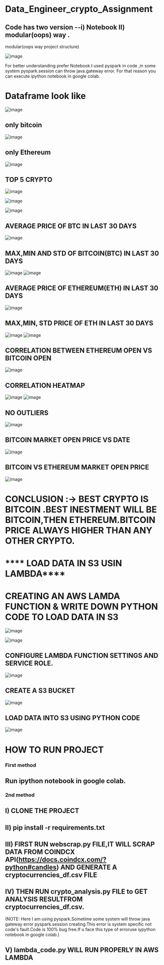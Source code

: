 # Data_Engineer_crypto_Assignment

## Code has two version   --i)   Notebook II)   modular(oops) way .

modular(oops way project structure)

![image](https://user-images.githubusercontent.com/71961635/225427177-d2312255-9b03-496c-8659-4fdfa81207d6.png)


For better understanding prefer Notebook.I used pyspark in code ,in some system pyspark.session can throw java.gateway error. 
For that reason you can execute ipython notebook in google colab.

# Dataframe look like

![image](https://user-images.githubusercontent.com/71961635/225378918-8826b13b-ac55-42f7-85df-4ef87d9d73ac.png)


## only bitcoin
![image](https://user-images.githubusercontent.com/71961635/225386734-8a57eafb-1b7f-4998-9aba-274d4251cebe.png)

## only Ethereum
![image](https://user-images.githubusercontent.com/71961635/225386997-c62da3b7-85ec-4448-a20b-7f8c4610a645.png)

## TOP 5 CRYPTO 
![image](https://user-images.githubusercontent.com/71961635/225389208-b52089a1-e951-4bef-b29b-570d80db7ca0.png)

![image](https://user-images.githubusercontent.com/71961635/225389592-451b2122-6209-4538-819b-2cfd8248f218.png)

![image](https://user-images.githubusercontent.com/71961635/225389860-ec6d0262-a4af-4c72-a6cd-2d27961ff6cf.png)

## AVERAGE PRICE OF BTC IN LAST 30 DAYS
![image](https://user-images.githubusercontent.com/71961635/225408659-d5c08c06-34b2-40df-a868-13ad1b6ce2bb.png)

## MAX,MIN AND STD OF BITCOIN(BTC) IN LAST 30 DAYS
![image](https://user-images.githubusercontent.com/71961635/225408742-93b08185-aa96-4798-9a40-4b46575c5a83.png)
![image](https://user-images.githubusercontent.com/71961635/225408781-e959ec5f-1ac1-4f88-b7bb-b94f03755a54.png)


## AVERAGE PRICE OF ETHEREUM(ETH) IN LAST 30 DAYS

![image](https://user-images.githubusercontent.com/71961635/225409106-929c5ebd-c6ef-4129-aa0f-2614b3794581.png)

## MAX,MIN, STD PRICE OF ETH IN LAST 30 DAYS
![image](https://user-images.githubusercontent.com/71961635/225409173-f5d2add4-654f-48e9-9dc9-697f7287a5c4.png)
![image](https://user-images.githubusercontent.com/71961635/225409220-33ff0e50-4199-4eed-a107-c8c41c1f9a79.png)

## CORRELATION BETWEEN  ETHEREUM OPEN VS BITCOIN OPEN
![image](https://user-images.githubusercontent.com/71961635/225409378-06ab0e51-d6ec-49df-b62e-00292d503902.png)

## CORRELATION HEATMAP
![image](https://user-images.githubusercontent.com/71961635/225412651-22962f66-3a74-491b-b79a-13c51f8a727f.png)
![image](https://user-images.githubusercontent.com/71961635/225412694-b0c575c5-b380-47d7-9758-d88665ab74b6.png)

## NO OUTLIERS
![image](https://user-images.githubusercontent.com/71961635/225412825-51e4232c-364b-4147-993b-df4aaa50e25a.png)
## BITCOIN MARKET OPEN PRICE VS DATE
![image](https://user-images.githubusercontent.com/71961635/225414558-7d534798-6cae-4cf3-bbc7-3e0dac7b2b8f.png)

## BITCOIN VS ETHEREUM MARKET OPEN PRICE
![image](https://user-images.githubusercontent.com/71961635/225414723-bb1256a1-8eeb-47be-aab5-a350653a329b.png)

# CONCLUSION :-> BEST CRYPTO IS BITCOIN .BEST INESTMENT WILL BE BITCOIN,THEN ETHEREUM.BITCOIN PRICE ALWAYS HIGHER THAN ANY OTHER CRYPTO.


#                                **** LOAD DATA IN S3 USIN LAMBDA****
# CREATING AN AWS LAMDA FUNCTION & WRITE DOWN PYTHON CODE TO LOAD DATA IN S3
![image](https://user-images.githubusercontent.com/71961635/225418739-8f2f4743-5623-43fe-8ce9-3e9486371dee.png)

![image](https://user-images.githubusercontent.com/71961635/225418808-9ca30003-66a3-413d-91f7-275e753b4bb6.png)
## CONFIGURE LAMBDA  FUNCTION SETTINGS AND SERVICE ROLE.
![image](https://user-images.githubusercontent.com/71961635/225419792-997f730c-92b4-4001-9d2c-ffc92e4fb9a1.png)

## CREATE A S3 BUCKET
![image](https://user-images.githubusercontent.com/71961635/225430602-21bb9193-5433-4f30-b9e6-837cb13b1030.png)

## LOAD DATA INTO S3 USING PYTHON CODE
![image](https://user-images.githubusercontent.com/71961635/225419253-38de7339-1db6-45b2-977d-4c1dc029cc3d.png)

#                         ****HOW TO RUN PROJECT****

### First method

## Run ipython notebook in google colab.

### 2nd method

## I)   CLONE THE PROJECT
## II)  pip install -r requirements.txt 
## III) FIRST RUN webscrap.py FILE,IT WILL SCRAP  DATA FROM COINDCX API(https://docs.coindcx.com/?python#candles) AND GENERATE A cryptocurrencies_df.csv FILE
## IV)  THEN RUN crypto_analysis.py FILE to GET ANALYSIS RESULTFROM cryptocurrencies_df.csv.
(NOTE: Here I am using pyspark.Sometime some system will throw java gateway error  pyspark.session creating.This error is system specific not code's fault.Code is 100% bug free.If u face this type of erroruse iypython notebook in google colab.)

## V)   lambda_code.py WILL RUN PROPERLY IN AWS LAMBDA



